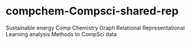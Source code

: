 # compchem-Compsci-shared-rep
Sustainable energy Comp Chemistry Graph Relational Representational Learning analysis Methods to CompSci data
